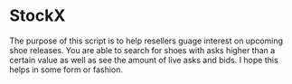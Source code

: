 # StockX

The purpose of this script is to help resellers guage interest on upcoming shoe releases. You are able to search for shoes with asks higher than a certain value as well as see the amount of live asks and bids. I hope this helps in some form or fashion.
